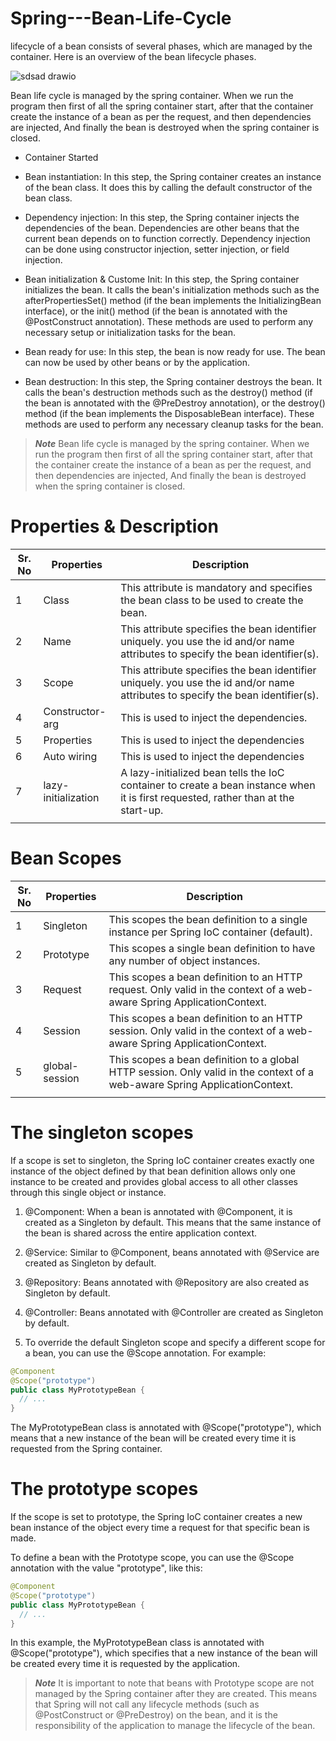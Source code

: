 # Spring---Bean-Life-Cycle
lifecycle of a bean consists of several phases, which are managed by the container. Here is an overview of the bean lifecycle phases.

![sdsad drawio](https://user-images.githubusercontent.com/73180409/228131981-531c245c-8a21-4375-aee4-f38fa166d4dc.png)

Bean life cycle is managed by the spring container. When we run the program then first of all the spring container start, after that the container create the instance of a bean as per the request, and then dependencies are injected, And finally the bean is destroyed when the spring container is closed.

- Container Started 

- Bean instantiation: 
In this step, the Spring container creates an instance of the bean class. It does this by calling the default constructor of the bean class.

- Dependency injection: 
In this step, the Spring container injects the dependencies of the bean. Dependencies are other beans that the current bean depends on to function correctly. Dependency injection can be done using constructor injection, setter injection, or field injection.

- Bean initialization & Custome Init: 
In this step, the Spring container initializes the bean. It calls the bean's initialization methods such as the afterPropertiesSet() method (if the bean implements the InitializingBean interface), or the init() method (if the bean is annotated with the @PostConstruct annotation). These methods are used to perform any necessary setup or initialization tasks for the bean.

- Bean ready for use: 
In this step, the bean is now ready for use. The bean can now be used by other beans or by the application.

- Bean destruction: 
In this step, the Spring container destroys the bean. It calls the bean's destruction methods such as the destroy() method (if the bean is annotated with the @PreDestroy annotation), or the destroy() method (if the bean implements the DisposableBean interface). These methods are used to perform any necessary cleanup tasks for the bean.


> **_Note_** Bean life cycle is managed by the spring container. When we run the program then first of all the spring container start, after that the container create the instance of a bean as per the request, and then dependencies are injected, And finally the bean is destroyed when the spring container is closed.


# Properties & Description

| Sr. No  | Properties   | Description    |
| ------------- | ------------- | ------------- |
| 1  | Class  | This attribute is mandatory and specifies the bean class to be used to create the bean.|
| 2  | Name  | This attribute specifies the bean identifier uniquely. you use the id and/or name attributes to specify the bean identifier(s). |
| 3  | Scope | This attribute specifies the bean identifier uniquely. you use the id and/or name attributes to specify the bean identifier(s). |
| 4  | Constructor-arg  | This is used to inject the dependencies. |
| 5  | Properties  | This is used to inject the dependencies |
| 6  | Auto wiring  | This is used to inject the dependencies |
| 7  | lazy-initialization | A lazy-initialized bean tells the IoC container to create a bean instance when it is first requested, rather than at the start-up. |
|    |  | |
 
 
 # Bean Scopes
| Sr. No  | Properties   | Description    |
| ------------- | ------------- | ------------- |
| 1  | Singleton  | This scopes the bean definition to a single instance per Spring IoC container (default).|
| 2  | Prototype  | This scopes a single bean definition to have any number of object instances.|
| 3  | Request | This scopes a bean definition to an HTTP request. Only valid in the context of a web-aware Spring ApplicationContext. |
| 4  | Session  | This scopes a bean definition to an HTTP session. Only valid in the context of a web-aware Spring ApplicationContext. |
| 5  | global-session  | This scopes a bean definition to a global HTTP session. Only valid in the context of a web-aware Spring ApplicationContext. |
|    |  | |
 
 
 # The singleton scopes
 
 If a scope is set to singleton, the Spring IoC container creates exactly one instance of the object defined by that bean definition allows only one instance to be created and provides global access to all other classes through this single object or instance.
 
1. @Component: When a bean is annotated with @Component, it is created as a Singleton by default. This means that the same instance of the bean is shared across the entire application context.

2. @Service: Similar to @Component, beans annotated with @Service are created as Singleton by default.

3. @Repository: Beans annotated with @Repository are also created as Singleton by default.

4. @Controller: Beans annotated with @Controller are created as Singleton by default.

5. To override the default Singleton scope and specify a different scope for a bean, you can use the @Scope annotation. For example:
```java
@Component
@Scope("prototype")
public class MyPrototypeBean {
  // ...
}
```
The MyPrototypeBean class is annotated with @Scope("prototype"), which means that a new instance of the bean will be created every time it is requested from the Spring container.


# The prototype scopes
If the scope is set to prototype, the Spring IoC container creates a new bean instance of the object every time a request for that specific bean is made.

To define a bean with the Prototype scope, you can use the @Scope annotation with the value "prototype", like this:

```java
@Component
@Scope("prototype")
public class MyPrototypeBean {
  // ...
}
```

In this example, the MyPrototypeBean class is annotated with @Scope("prototype"), which specifies that a new instance of the bean will be created every time it is requested by the application.

> **_Note_** It is important to note that beans with Prototype scope are not managed by the Spring container after they are created. This means that Spring will not call any lifecycle methods (such as @PostConstruct or @PreDestroy) on the bean, and it is the responsibility of the application to manage the lifecycle of the bean.
